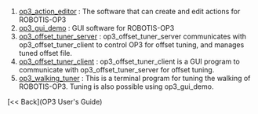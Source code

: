 1. [op3_action_editor](op3_action_editor) : The software that can create and edit actions for ROBOTIS-OP3  
2. [op3_gui_demo](op3_gui_demo) : GUI software for ROBOTIS-OP3  
3. [op3_offset_tuner_server](op3_offset_tuner_server) : op3_offset_tuner_server communicates with op3_offset_tuner_client to control OP3 for offset tuning, and manages tuned offset file.   
4. [op3_offset_tuner_client](op3_offset_tuner_client) : op3_offset_tuner_client is a GUI program to communicate with op3_offset_tuner_server for offset tuning.  
5. [op3_walking_tuner](op3_walking_tuner) : This is a terminal program for tuning the walking of ROBOTIS-OP3. Tuning is also possible using op3_gui_demo.

[&lt;&lt; Back](OP3 User's Guide)
